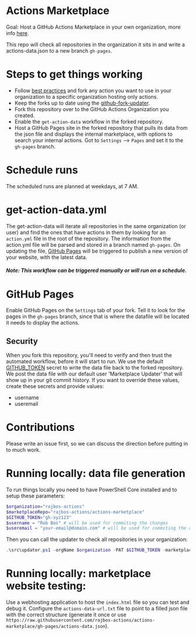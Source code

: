 # Actions Marketplace
Goal: Host a GitHub Actions Marketplace in your own organization, more info [here](https://devopsjournal.io/blog/2021/10/14/GitHub-Actions-Internal-Marketplace).

This repo will check all repositories in the organization it sits in and write a actions-data.json to a new branch `gh-pages`.

# Steps to get things working
* Follow [best practices](https://devopsjournal.io/blog/2021/02/06/GitHub-Actions-Forking-Repositories) and fork any action you want to use in your organization to a specific organization hosting only actions.
* Keep the forks up to date using the [github-fork-updater](https://github.com/rajbos/github-fork-updater).
* Fork this repository over to the GitHub Actions Organization you created.
* Enable the `get-action-data` workflow in the forked repository.
* Host a GitHub Pages site in the forked repository that pulls its data from the json file and displays the internal marketplace, with options to search your internal actions. Got to `Settings` --> `Pages` and set it to the `gh-pages` branch.

# Schedule runs
The scheduled runs are planned at weekdays, at 7 AM.

# get-action-data.yml
The get-action-data will iterate all repositories in the same organization (or user) and find the ones that have actions in them by looking for an `action.yml` file in the root of the repository. The information from the action.yml file will be parsed and stored in a branch named `gh-pages`. On updating the file, [GitHub Pages](https://pages.github.com/) will be triggered to publish a new version of your website, with the latest data.
##### Note: This workflow can be triggered manually or will run on a schedule.

# GitHub Pages
Enable GitHub Pages on the `Settings` tab of your fork. Tell it to look for the pages in the `gh-pages` branch, since that is where the datafile will be located it needs to display the actions.


## Security 
When you fork this repository, you'll need to verify and then trust the automated workflow, before it will start to run. We use the default [GITHUB_TOKEN](https://docs.github.com/en/actions/reference/authentication-in-a-workflow) secret to write the data file back to the forked repository. We post the data file with our default user 'Marketplace Updater' that will show up in your git commit history. If you want to override these values, create these secrets and provide values:
* username
* useremail
# Contributions
<TODO> Please write an issue first, so we can discuss the direction before putting in to much work.

# Running locally: data file generation
To run things locally you need to have PowerShell Core installed and to setup these parameters:

``` PowerShell
$organization="rajbos-actions"
$marketplaceRepo="rajbos-actions/actions-marketplace"
$GITHUB_TOKEN="gh-xyz123"
$username = "Rob Bos" # will be used for commiting the changes
$useremail = "your-email@domain.com" # will be used for commiting the changes
```

Then you can call the updater to check all repositories in your organization:
``` PowerShell
.\src\updater.ps1 -orgName $organization -PAT $GITHUB_TOKEN -marketplaceRepo $marketplaceRepo -userName $username -userEmail $useremail
```

# Running locally: marketplace website testing:
Use a webhosting application to host the `index.html` file so you can test and debug it. Configure the `actions-data-url.txt` file to point to a filled json file with the correct structure (generate it once or use `https://raw.githubusercontent.com/rajbos-actions/actions-marketplace/gh-pages/actions-data.json`).
